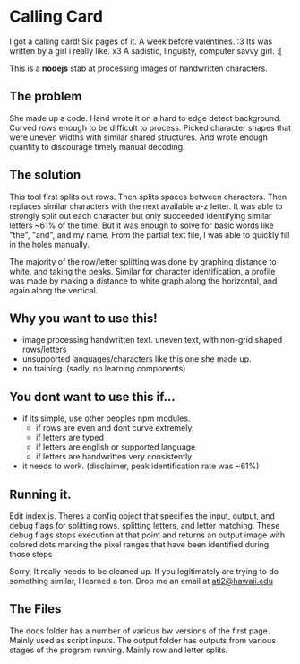 # Calling Card
I got a calling card! Six pages of it. A week before valentines. :3 Its was written by a girl i really like. x3 A sadistic, linguisty, computer savvy girl. :[

This is a **nodejs** stab at processing images of handwritten characters.

## The problem 
She made up a code. Hand wrote it on a hard to edge detect background. Curved rows enough to be difficult to process. Picked character shapes that were uneven widths with similar shared structures. And wrote enough quantity to discourage timely manual decoding.

## The solution

This tool first splits out rows. Then splits spaces between characters. Then replaces similar characters with the next available a-z letter. It was able to strongly split out each character but only succeeded identifying similar letters ~61% of the time. But it was enough to solve for basic words like "the", "and", and my name. From the partial text file, I was able to quickly fill in the holes manually. 

The majority of the row/letter splitting was done by graphing distance to white, and taking the peaks. Similar for character identification, a profile was made by making a distance to white graph along the horizontal, and again along the vertical. 

## Why you want to use this!
- image processing handwritten text. uneven text, with non-grid shaped rows/letters
- unsupported languages/characters like this one she made up.
- no training. (sadly, no learning components)

## You dont want to use this if...
- if its simple, use other peoples npm modules. 
  - if rows are even and dont curve extremely.
  - if letters are typed
  - if letters are english or supported language
  - if letters are handwritten very consistently
- it needs to work. (disclaimer, peak identification rate was ~61%)


## Running it.
Edit index.js. Theres a config object that specifies the input, output, and debug flags for splitting rows, splitting letters, and letter matching. These debug flags stops execution at that point and returns an output image with colored dots marking the pixel ranges that have been identified during those steps

Sorry, It really needs to be cleaned up. If you legitimately are trying to do something similar, I learned a ton. Drop me an email at ati2@hawaii.edu

## The Files
The docs folder has a number of various bw versions of the first page. Mainly used as script inputs. The output folder has outputs from various stages of the program running. Mainly row and letter splits.
